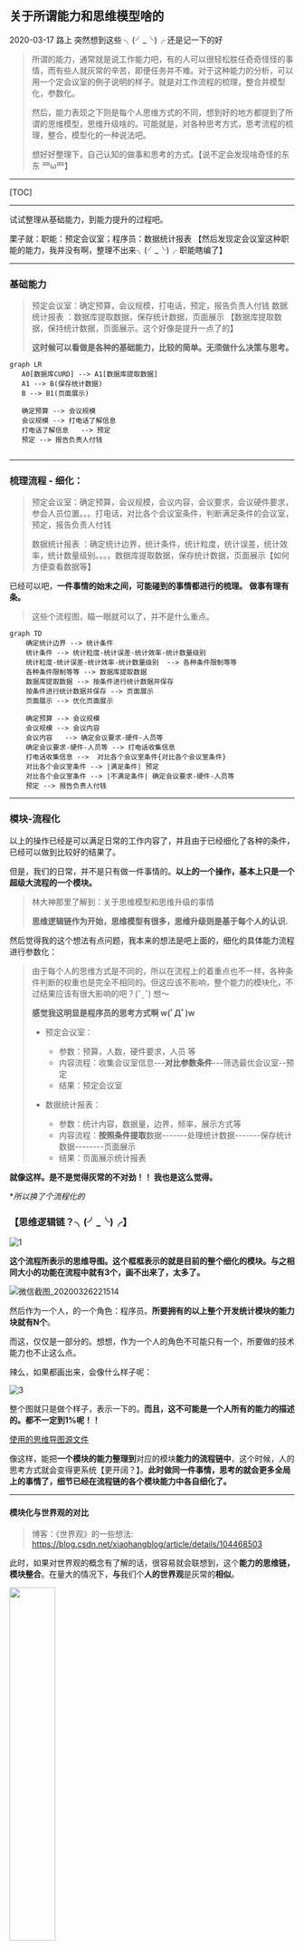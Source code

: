 ##  关于所谓能力和思维模型啥的

2020-03-17 路上 突然想到这些   ╮(╯_╰)╭ 还是记一下的好

> 所谓的能力，通常就是说工作能力吧，有的人可以很轻松胜任奇奇怪怪的事情，而有些人就灰常的辛苦，即便任务并不难。对于这种能力的分析，可以用一个定会议室的例子说明的样子。就是对工作流程的梳理，整合并模型化，参数化。
>
> 然后，能力表现之下则是每个人思维方式的不同，想到好的地方都提到了所谓的思维模型，思维升级啥的。可能就是，对各种思考方式，思考流程的梳理，整合，模型化的一种说法吧。
>
> 想好好整理下，自己认知的做事和思考的方式。【说不定会发现啥奇怪的东东 罒ω罒】

---

[TOC]

---

试试整理从基础能力，到能力提升的过程吧。

栗子就：职能：预定会议室；程序员：数据统计报表 【然后发现定会议室这种职能的能力，我并没有啊，整理不出来╮(╯_╰)╭ 职能瞎编了】 

---

### 基础能力

> 预定会议室：确定预算，会议规模，打电话，预定，报告负责人付钱
> 数据统计报表 ：数据库提取数据，保存统计数据，页面展示
> 【数据库提取数据，保持统计数据，页面展示。这个好像是提升一点了的】
>
> **这时候可以看做是各种的基础能力，比较的简单。无须做什么决策与思考。**

 ```mermaid
graph LR
    A0[数据库CURD] --> A1[数据库提取数据]
    A1 --> B(保存统计数据) 
    B --> B1(页面展示) 
    
    确定预算 --> 会议规模
    会议规模 --> 打电话了解信息
    打电话了解信息   --> 预定  
    预定 --> 报告负责人付钱
    
 ```

---

### 梳理流程 - 细化：

> 预定会议室：确定预算，会议规模，会议内容，会议要求，会议硬件要求，参会人员位置。。。打电话，对比各个会议室条件，判断满足条件的会议室，预定，报告负责人付钱
>
> 数据统计报表 ：确定统计边界，统计条件，统计粒度，统计误差，统计效率，统计数量级别。。。。数据库提取数据，保存统计数据，页面展示【如何方便查看数据等】

已经可以吧，**一件事情的始末之间，可能碰到的事情都进行的梳理。** **做事有理有条。**

> 这些个流程图，瞄一眼就可以了，并不是什么重点。

```mermaid
graph TD
    确定统计边界 --> 统计条件
    统计条件 --> 统计粒度-统计误差-统计效率-统计数量级别
    统计粒度-统计误差-统计效率-统计数量级别  --> 各种条件限制等等
    各种条件限制等等 --> 数据库提取数据
    数据库提取数据 --> 按条件进行统计数据并保存
    按条件进行统计数据并保存 --> 页面展示
    页面展示 --> 优化页面展示
    
    确定预算 --> 会议规模
    会议规模 --> 会议内容
    会议内容   --> 确定会议要求-硬件-人员等
    确定会议要求-硬件-人员等 --> 打电话收集信息
    打电话收集信息 -->  对比各个会议室条件{对比各个会议室条件}
    对比各个会议室条件 --> |满足条件| 预定
    对比各个会议室条件 --> |不满足条件| 确定会议要求-硬件-人员等
    预定 --> 报告负责人付钱

```



---

### 模块-流程化

以上的操作已经是可以满足日常的工作内容了，并且由于已经细化了各种的条件，已经可以做到比较好的结果了。

但是，我们的日常，并不是只有做一件事情的。**以上的一个操作，基本上只是一个超级大流程的一个模块。**

> 林大神那里了解到：关于思维模型和思维升级的事情
>
> **思维逻辑链作为开始，思维模型有很多，思维升级则是基于每个人的认识.**

然后觉得我的这个想法有点问题，我本来的想法是吧上面的，细化的具体能力流程进行参数化：

> 由于每个人的思维方式是不同的，所以在流程上的着重点也不一样，各种条件判断的权重也是完全不相同的。但这应该不影响，整个能力的模块化，不过结果应该有很大影响的吧？(ˇˍˇ) 想～
>
> **感觉我这明显是程序员的思考方式啊 w(ﾟДﾟ)w**
>
> * 预定会议室：
>   * 参数：预算，人数，硬件要求，人员 等
>   * 内容流程：收集会议室信息---**对比参数条件**---筛选最优会议室--预定
>   * 结果：预定会议室
>
> * 数据统计报表：
>   * 参数：统计内容，数据量，边界，频率，展示方式等
>   * 内容流程：**按照条件提取**数据-------处理统计数据-------保存统计数据--------页面展示
>   * 结果：页面展示统计报表

**就像这样。是不是觉得灰常的不对劲！！ 我也是这么觉得。**

**所以换了个流程化的*

### 【思维逻辑链？╮(╯_╰)╭】

![1](.\1.png)

**这个流程所表示的思维导图。这个框框表示的就是目前的整个细化的模块。与之相同大小的功能在流程中就有3个，画不出来了，太多了。**

![微信截图_20200326221514](.\2.png)

然后作为一个人，的一个角色：程序员。**所要拥有的以上整个开发统计模块的能力块就有N个**。

而这，仅仅是一部分的。想想，作为一个人的角色不可能只有一个，所要做的技术能力也不止这么点。

辣么，如果都画出来，会像什么样子呢：

![3](.\3.png)

整个图就只是做个样子，表示一下的。**而且，这不可能是一个人所有的能力的描述的。都不一定到1%呢！！**

[使用的思维导图源文件](.\一个人.emmx)

像这样，能把**一个模块的能力整理到**对应的模块**能力的流程链中**，这个时候，人的思考方式就会变得更系统【更开阔？】。**此时做同一件事情，思考的就会更多全局上的事情了，细节已经在流程链的各个模块能力中各自细化了。**

---

#### 模块化与世界观的对比

> 博客：《世界观》的一些想法: <https://blog.csdn.net/xiaohangblog/article/details/104468503>  

此时，如果对世界观的概念有了解的话，很容易就会联想到，这个**能力的思维链，模块整合**。在量大的情况下，**与**我们个**人的世界观**是灰常的**相似**。

<img src="https://timgsa.baidu.com/timg?image&quality=80&size=b9999_10000&sec=1582367518053&di=4adb7c025f3bf7a0386845916f07ec56&imgtype=0&src=http%3A%2F%2F5b0988e595225.cdn.sohucs.com%2Fimages%2F20181218%2Fdd35d66858894dafb705f130f9485774.jpeg" width="40%">

个人的世界观，与认知水平。是会影响到思维逻辑的，也会影响到上述模块流程化能力的。

> 栗子：
>
> * 认为只要结果对就系了--> 数据统计上就不会有优化的流程
> * 认为页面展示并不重要 --> 就不会进行页面细节优化的流程
> * 认为预定会议室的预算对比不是自己的工作 --> 就不会进行条件筛选，而直接向上汇报等待结果
> * 等等、、、、、、

**所以是不是可以认为：能力的细化与流程化，取决于个人的认知水平，因为这直接决定的细化与模块话的方向。**

**而对于一个人的能力树【能力网络】，主干分支越多表示能力越多元化，而子叶越深表示能力越细化。**

这个时候就会有一个问题： **个人发展到认知自己能力网络需要升级是需要如何做呢？？？**

---

###  提升问题

这个问题，我想的大概有3个方向：

* 细化，精通某一个能力
* 扩展，学习更多，各个方面的能力【并不精通】
* 升级认知水平【这个好像太难做到了╮(╯_╰)╭】

> 我一开始的时候的想法：
> 【这里并没有考虑到，思维升级这个方向。】
>
> **优化：【细化】**
>
> * 深入研究每一个流程的
>   * 问题：有时候研究太深的效率提升并不明显
>   * 问题：伤脑
> * 细化每一个过程，预算建议，会议要求细化，条件对比优先级权重权衡
>   * 问题：太细化的条件，并不适合所有人，可能会与他人观点冲突
>
> **规模化：【扩展】**
>
> * 类比整理跟多的模型。
>   * 问题：超级花时间思考
> * 外界学习获取各种的模型：【林炎发的华杉。七大思维模型】
>   * 问题：学习的模型不一定适合自己，还得整理不然可能会冲突
>   * 问题：浅显的了解，是没有什么用的

现在对这个的一些想法：

> 作为程序员，我觉得首先肯定是细化程序员的能力，并且一直往源码走，直至精通。
> 至于其他的能力：管理，招聘，教学等，属于扩展的了。

* **细化 个人核心能力**
  * 在**提升细化**核心能力的时候，会发现**也会有**超级多的**扩展内容**。
    * 栗子：程序员web方向细化：数据库，前端，架构，java本身等等
  * 这就要进行再次选择细化提升的方向了。【要知道，精力有限，不可能全部一起提升的】
  * 在对核心能力提升的时候，**会涉及更多的基础技能【通用技能】、其他模块的内容，以及会改变一些事物的认知**
    * 栗子：在java语言本身提升中，会慢慢进行源码阅读，这个可是高级通用技能的。
    * 栗子：前端的深入学习，在日常看网页等前端展示的时候，会默认拆解页面元素，进行代码化。
    * 栗子：对架构的深入理解，会慢慢考虑到公司业务的整体流程，架构等等。
* **扩展  乱七八糟的能力**
  * **对于完成一些复杂的项目，需要的能力是各个方面的。**
    * 栗子：负责管理后台项目：招聘，需求交流确认，人员任务安排，跨组协调，组内培训，技术选型等等
  * **对于这种扩展的能力，大多数是一些通用能力，而一些专业能力可能并不用的上**
    * 栗子：网络资源学习了销售技巧啥的，然后作为程序员你压根用不到。
    * 栗子：学习了招聘技巧，交流能力，业务流程等。这些是在各个地方都用的到的。
* **认知升级** 
  * **个人认为在核心能力的提升，与通用能力扩展上，就已经会在认知上进行升级了**
  * 书籍，网络资源等学习新的知识也是很好的提升方式，
    * 这里**需要完整的学习整个知识体系才行**
    * 只是，鸡汤一样看看概要啥的，并没什么用 ，因为无法根本上整合到自己已有的网络里面的
  * 对于各种的思维模型
    * 查理·芒格：分享12个顶级思维模型之类的
    * 个人觉得，并不是每个人都适用。并且与上一点一样，必须整个体系的学习。

以上这个是两个是大体的方向，应该也是大部分人学习的方式了。至于认证升级属于知识盲区，知道的太少了无法说明。

---

### 对各种思维模型等的看法

百度一下，思维模型，就会会有一堆堆的内容了。

*  [查理.芒格的100个*思维模型*具体是什么? - 知乎](https://www.baidu.com/link?url=ABClpZuFtq9QR9nuxozJ4QUJQgGpBq33jB0bmN2aXIiyQ-oZ1PyBxgyqEXIyl_wfBd5KIO8J1Cd8GRukETBKNa&wd=&eqid=e41df202000108ec000000065e7d9309)

*  [十六种顶级的*思维模型* - 格上财富](http://www.baidu.com/link?url=nT7mq1lQuoNJ4EQnwTkadQOoQqLcM3xt4PxsGsUxBMvyRdgK_PZLzwCkiqvtqA3QGrYfjlNGXuM1uTrPvZxpaRA7T841LfMBjjtqLz4OJgq)

。。。。。。。

这个世界上的思维模型，太多了。任何一个人吧自己的思考做事情的方式，整理一下就是思维模型了。

比如这些：

> 专注于当前的任务，控制支出
> 选择那些你愿意与他们做朋友的客户
> 一人专注资本运转，一人吸引客户
> 通过控股一家公司来建立财富
> 救人之前谈报酬
> 合伙人最好能够独立工作
> 能够给别人带来更多价值的工作
> 世间真正的伟人同时也必定是真正道德高尚之人
> 基本哲学观点：深刻而现实的对人本性的怀疑精神
> 在西塞罗的价值系统中，我将很有可能飞黄腾达
> 把工作做好的自豪感是非常有建设性的

**觉得觉最多算个建议，跟鸡汤一样的味道╮(╯_╰)╭**

真正需要的，则是具体的知识，能力，最好还是能用上的。
比如：

> 如何专注，如何控制支出
> 如何资本运作，如何吸引客户
> 等等。。。。。。。。
>
> **其他的一些说法甚至对你来说就是个笑话：**
>
> 一人专注资本运转，一人吸引客户
> 通过控股一家公司来建立财富
> 世间真正的伟人同时也必定是真正道德高尚之人
>
> 这些就不是个打工的人能遇到的情况，有个毛线用啊！！！

当知道了具体的技巧，能力的时候，要用上才行啊！不在生活中用的到的，就是空谈。

【阅读知识则是另外一种情况，小说，历史，传记 是用来增长见识的。知识的积累可能会潜移默化的改变认知的】

---

### 炎大神说的

> 炎大神研究的，果然。。。。。属于我的知识盲区啊  ╮(╯_╰)╭ 

* 炎大神说的：最小闭环 ？

  * MVP ？【过于高级，略过以后再研究】

  * > MVP之所以能成为最小闭环，一定是经过化繁为简的过程。繁，是在每个流程上穷举过无数种可能，要达到这个效果，又需要查阅大量信息，咨询大量专业人士。简，是经过分析每种可能的利弊，最后不断删减得出的结果。我们当然要考虑完成闭环所需的时间，只是比时间更重要的因素是，删减后的结果是你要的业务最小闭环吗？
    >
    > 只看皮相，不究内里，终会活成糊涂人。

* 炎大神说的：多元思维模型 ？

  * 这个好像更高级的东东啊  ？？？？？？？？？？？
  * <https://zhuanlan.zhihu.com/p/37160090> 
  * <https://www.zhihu.com/question/29365879> 

* 理论体系

  * 比如：现代综合进化论【世界观书里有提到】
  * 这些体系都是超多模型组成的吧 ？？？ 有关联的模型集合成体系？？？

> 炎大神说明：
> 昨天说的思维模型和思维升级的事情
> 我觉得应该从思维逻辑链开始
> 思维模型有很多，思维升级也是基于每个人认识不同决定的。
> 我的想法是要先认识升级，然后以认知为原点发展思维逻辑链，再把思维模式匹配，安在不同的逻辑链上。最后成果应该就是思维升级
> 而思维逻辑链上，不同的思维模型，匹配不同的能力

---

### 关于能力、思维模型、体系的个人观点

* 能力
  * 我开始说的那些，具体做事情的能力，流程，逻辑链，必要的技术知识。都属于能力
  * 后续的，思维逻辑链，模块化，流程，也是具体的能力
* 思维模型
  * 对于思维模型，我保持仅仅只是个建议看看的观点
* 体系
  * 炎大神说的：最小闭环MVP
  * 世界观中的：现代综合进化论
  * 想这样的属于体系，有这完整理论基础知识，与各种关联知识，观点等等
  * 这才是我认为应该学习的东西，
  * 是我觉得真正影响个人的思维模型构建

---

### 小结

这次花时间，认真整理了一下这些关于思维啥的想法。

果然我应该属于典型的**实用主义程序员**啊！！！哈哈哈哈哈。。。。。

倾向于，个人能力【技能】与 知识【认知】体系的发展，对所谓的观点形的思维模型并不认可。

最后，下次得花时间研究炎大神说的**最小闭环MVP**了【看了简介，有完整的理论与实践的知识，并且应该属于通用技能】，感觉是个好东东罒ω罒！！！！！！

---

2020-03-27 小杭 

---

### 与炎大神的对比

**炎大神的观点**

* 以认知升级为起点，引发对本身思维逻辑链的思考，进而引发后续的提升
* 炎大神由于做过的职位比较多【设计运营方向的】
  * **客服，运营，销售，设计，品牌推广，老板**
* **所以在完成一个项目的整体逻辑链之中，需要各个阶段使用不同职位的思维。**
  * 客服：思考客户交流等
  * 运营：推广宣传等
  * 设计：色彩，板式等
  * 品牌推广：推广政策，渠道推广，品牌定位等
  * 老板：管理资本，管理员工，管理项目立项
* 由于炎大神所工作的这个方向，有好多的角色分工配合，所以需要各种的思维逻辑。并且是用的上的，因为工作上就有这个多的分工。

**我的情况**

* 我就不一样了，**我就是个程序员**。也只会有一种**程序员的核心思维逻辑，一条路走到黑啊。。。。**
* 可以进行分工的【与大神各个职位对照的】：前端，设计【不参与】，后台，服务架构，运维。。
* 虽然有分工，但是这些的角色还是程序员啊！！！！！只是技术上的不同。。
* 及时我的核心方向以**全栈工程师**走，也就只能算是**整个项目逻辑链中的开发部分** **╮(╯_╰)╭**
* 如此的话，我上文内容中的扩展，依旧还只是在技术反向细化部分的扩展。并没有扩展到更为主干的分支。【最多已经通用技能的扩展】
* **看来还是没有跳出技术这个分支，以项目层面进行扩展思维逻辑啊 ε=(´ο｀*)))唉** 

**结论**

* 没法比啊！！！！技术路线与老板路线啊。。。。。
* **<font color=red  >虽然我觉得大神说的很在理，但是我做不到啊 ╮(╯_╰)╭</font>**
* 技术之外的扩展思维，我。。。。只能零散的来学习了。
* 【完整学习，并使用是不可能的】**毕竟不能和我的技术思维冲突了啊！！！！！！**

<font color=red size=5 face="黑体">哈哈哈 ，我对炎大神的观点保留意见</font>

---



